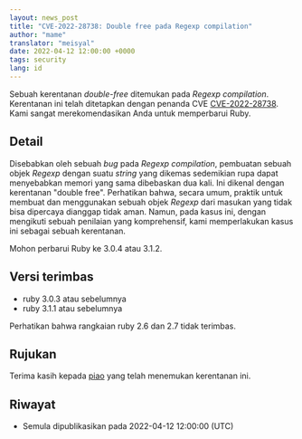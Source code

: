 ```yaml
---
layout: news_post
title: "CVE-2022-28738: Double free pada Regexp compilation"
author: "mame"
translator: "meisyal"
date: 2022-04-12 12:00:00 +0000
tags: security
lang: id
---
```


Sebuah kerentanan *double-free* ditemukan pada *Regexp compilation*.
Kerentanan ini telah ditetapkan dengan penanda CVE
[CVE-2022-28738](https://nvd.nist.gov/vuln/detail/CVE-2022-28738).
Kami sangat merekomendasikan Anda untuk memperbarui Ruby.

## Detail

Disebabkan oleh sebuah *bug* pada *Regexp compilation*, pembuatan sebuah objek
*Regexp* dengan suatu *string* yang dikemas sedemikian rupa dapat menyebabkan
memori yang sama dibebaskan dua kali. Ini dikenal dengan kerentanan "double free".
Perhatikan bahwa, secara umum, praktik untuk membuat dan menggunakan sebuah
objek *Regexp* dari masukan yang tidak bisa dipercaya dianggap tidak aman.
Namun, pada kasus ini, dengan mengikuti sebuah penilaian yang komprehensif, kami
memperlakukan kasus ini sebagai sebuah kerentanan.

Mohon perbarui Ruby ke 3.0.4 atau 3.1.2.

## Versi terimbas

* ruby 3.0.3 atau sebelumnya
* ruby 3.1.1 atau sebelumnya

Perhatikan bahwa rangkaian ruby 2.6 dan 2.7 tidak terimbas.

## Rujukan

Terima kasih kepada [piao](https://hackerone.com/piao?type=user) yang telah
menemukan kerentanan ini.

## Riwayat

* Semula dipublikasikan pada 2022-04-12 12:00:00 (UTC)
